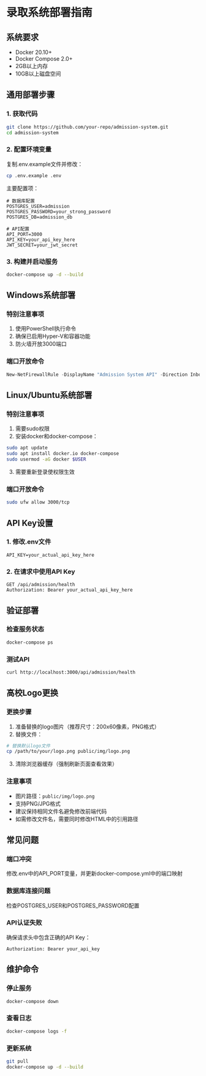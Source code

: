 # 录取系统部署指南

## 系统要求
- Docker 20.10+
- Docker Compose 2.0+
- 2GB以上内存
- 10GB以上磁盘空间

## 通用部署步骤

### 1. 获取代码
```bash
git clone https://github.com/your-repo/admission-system.git
cd admission-system
```

### 2. 配置环境变量
复制.env.example文件并修改：
```bash
cp .env.example .env
```

主要配置项：
```
# 数据库配置
POSTGRES_USER=admission
POSTGRES_PASSWORD=your_strong_password
POSTGRES_DB=admission_db

# API配置
API_PORT=3000
API_KEY=your_api_key_here
JWT_SECRET=your_jwt_secret
```

### 3. 构建并启动服务
```bash
docker-compose up -d --build
```

## Windows系统部署

### 特别注意事项
1. 使用PowerShell执行命令
2. 确保已启用Hyper-V和容器功能
3. 防火墙开放3000端口

### 端口开放命令
```powershell
New-NetFirewallRule -DisplayName "Admission System API" -Direction Inbound -LocalPort 3000 -Protocol TCP -Action Allow
```

## Linux/Ubuntu系统部署

### 特别注意事项
1. 需要sudo权限
2. 安装docker和docker-compose：
```bash
sudo apt update
sudo apt install docker.io docker-compose
sudo usermod -aG docker $USER
```
3. 需要重新登录使权限生效

### 端口开放命令
```bash
sudo ufw allow 3000/tcp
```

## API Key设置

### 1. 修改.env文件
```
API_KEY=your_actual_api_key_here
```

### 2. 在请求中使用API Key
```http
GET /api/admission/health
Authorization: Bearer your_actual_api_key_here
```

## 验证部署

### 检查服务状态
```bash
docker-compose ps
```

### 测试API
```bash
curl http://localhost:3000/api/admission/health
```

## 高校Logo更换

### 更换步骤
1. 准备替换的logo图片（推荐尺寸：200x60像素，PNG格式）
2. 替换文件：
```bash
# 替换默认logo文件
cp /path/to/your/logo.png public/img/logo.png
```
3. 清除浏览器缓存（强制刷新页面查看效果）

### 注意事项
- 图片路径：`public/img/logo.png`
- 支持PNG/JPG格式
- 建议保持相同文件名避免修改前端代码
- 如需修改文件名，需要同时修改HTML中的引用路径

## 常见问题

### 端口冲突
修改.env中的API_PORT变量，并更新docker-compose.yml中的端口映射

### 数据库连接问题
检查POSTGRES_USER和POSTGRES_PASSWORD配置

### API认证失败
确保请求头中包含正确的API Key：
```
Authorization: Bearer your_api_key
```

## 维护命令

### 停止服务
```bash
docker-compose down
```

### 查看日志
```bash
docker-compose logs -f
```

### 更新系统
```bash
git pull
docker-compose up -d --build